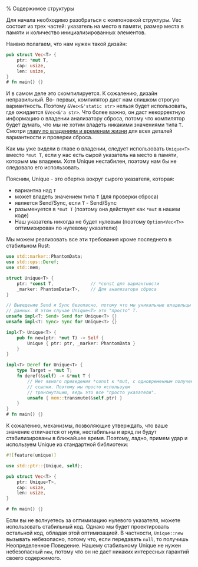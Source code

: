 % Содержимое структуры

Для начала необходимо разобраться с компоновкой структуры. Vec
состоит из трех частей: указатель на место в памяти, размер места в памяти и
количество инициализированных элементов.

Наивно полагаем, что нам нужен такой дизайн:

```rust
pub struct Vec<T> {
    ptr: *mut T,
    cap: usize,
    len: usize,
}
# fn main() {}
```

И в самом деле это скомпилируется. К сожалению, дизайн неправильный. Во-
первых, компилятор даст нам слишком строгую вариантность. Поэтому `&Vec<&'static
str>` нельзя будет использовать, где ожидается `&Vec<&'a str>`. Что более важно,
он даст некорректную информацию о владении анализатору сброса, потому что
компилятор будет думать, что мы не хотим владеть никакими значениями типа `T`.
Смотри [главу по владениям и временам жизни][ownership] для всех деталей
вариантности и проверки сброса.

Как мы уже видели в главе о владении, следует использовать `Unique<T>` вместо
`*mut T`, если у нас есть сырой указатель на место в памяти, которым мы владеем.
Хотя Unique нестабилен, поэтому нам бы не следовало его использовать.

Поясним, Unique - это обертка вокруг сырого указателя, которая:

* вариантна над `T`
* может владеть значением типа `T` (для проверки сброса)
* является Send/Sync, если `T` - Send/Sync
* разыменуется в `*mut T` (поэтому она действует как `*mut` в нашем коде)
* Наш указатель никогда не будет нулевым (поэтому `Option<Vec<T>>` оптимизирован
по нулевому указателю)

Мы можем реализовать все эти требования кроме последнего в стабильном Rust:

```rust
use std::marker::PhantomData;
use std::ops::Deref;
use std::mem;

struct Unique<T> {
    ptr: *const T,              // *const для вариантности
    _marker: PhantomData<T>,    // Для анализатора сброса
}

// Выведение Send и Sync безопасно, потому что мы уникальные владельцы
// данных. В этом случае Unique<T> это "просто" T.
unsafe impl<T: Send> Send for Unique<T> {}
unsafe impl<T: Sync> Sync for Unique<T> {}

impl<T> Unique<T> {
    pub fn new(ptr: *mut T) -> Self {
        Unique { ptr: ptr, _marker: PhantomData }
    }
}

impl<T> Deref for Unique<T> {
    type Target = *mut T;
    fn deref(&self) -> &*mut T {
        // Нет явного приведения *const к *mut, с одновременным получением
        // ссылки. Поэтому мы просто используем
        // трансмутацию, ведь это все "просто указатели".
        unsafe { mem::transmute(&self.ptr) }
    }
}
# fn main() {}
```

К сожалению, механизмы, позволяющие утверждать, что ваше значение отличается от
нуля, нестабильны и вряд ли будут стабилизированы в ближайшее время. Поэтому,
ладно, примем удар и используем Unique из стандартной библиотеки:


```rust
#![feature(unique)]

use std::ptr::{Unique, self};

pub struct Vec<T> {
    ptr: Unique<T>,
    cap: usize,
    len: usize,
}

# fn main() {}
```

Если вы не волнуетесь за оптимизацию нулевого указателя, можете использовать
стабильный код. Однако мы будет проектировать остальной код, обладая этой
оптимизацией. В частности, `Unique::new` вызывать небезопасно, потому что, если
передавать `null`, то получишь Неопределенное Поведение. Нашему стабильному
Unique не нужен небезопасный `new`, потому что он не дает никаких интересных
гарантий своего содержимого.

[ownership]: ownership.html
